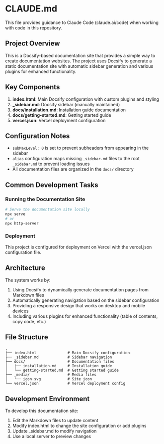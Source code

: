 # CLAUDE.md

This file provides guidance to Claude Code (claude.ai/code) when working with code in this repository.

## Project Overview

This is a Docsify-based documentation site that provides a simple way to create documentation websites. The project uses Docsify to generate a static documentation site with automatic sidebar generation and various plugins for enhanced functionality.

## Key Components

1. **index.html**: Main Docsify configuration with custom plugins and styling
2. **_sidebar.md**: Docsify sidebar (manually maintained)
3. **docs/installation.md**: Installation guide documentation
4. **docs/getting-started.md**: Getting started guide
5. **vercel.json**: Vercel deployment configuration

## Configuration Notes

- `subMaxLevel: 0` is set to prevent subheaders from appearing in the sidebar
- `alias` configuration maps missing `_sidebar.md` files to the root `_sidebar.md` to prevent loading issues
- All documentation files are organized in the `docs/` directory

## Common Development Tasks

### Running the Documentation Site
```bash
# Serve the documentation site locally
npx serve
# or
npx http-server
```

### Deployment
This project is configured for deployment on Vercel with the vercel.json configuration file.

## Architecture

The system works by:
1. Using Docsify to dynamically generate documentation pages from Markdown files
2. Automatically generating navigation based on the sidebar configuration
3. Providing a responsive design that works on desktop and mobile devices
4. Including various plugins for enhanced functionality (table of contents, copy code, etc.)

## File Structure
```
.
├── index.html              # Main Docsify configuration
├── _sidebar.md             # Sidebar navigation
├── docs/                   # Documentation files
│   ├── installation.md     # Installation guide
│   └── getting-started.md  # Getting started guide
├── _media/                 # Media files
│   └── icon.svg            # Site icon
└── vercel.json             # Vercel deployment config
```

## Development Environment

To develop this documentation site:
1. Edit the Markdown files to update content
2. Modify index.html to change the site configuration or add plugins
3. Update _sidebar.md to modify navigation
4. Use a local server to preview changes